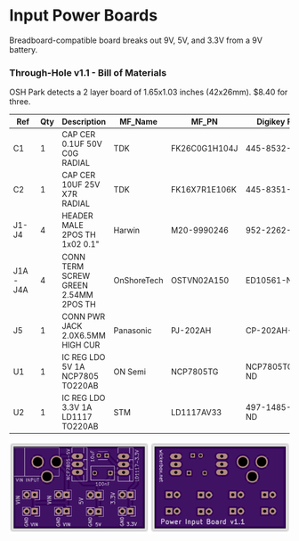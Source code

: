 # Input Power Boards

Breadboard-compatible board breaks out 9V, 5V, and 3.3V from a 9V battery.

### Through-Hole v1.1 - Bill of Materials

OSH Park detects a 2 layer board of 1.65x1.03 inches (42x26mm). $8.40 for three. 

|Ref|Qty|Description|MF_Name|MF_PN|Digikey PN|
|---|---|-----------|-------|-----|----------|
|C1|1|CAP CER 0.1UF 50V C0G RADIAL|TDK|FK26C0G1H104J|445-8532-ND|
|C2|1|CAP CER 10UF 25V X7R RADIAL|TDK|FK16X7R1E106K|445-8351-ND|
|J1-J4|4|HEADER MALE 2POS TH 1x02 0.1"|Harwin|M20-9990246|952-2262-ND|
|J1A-J4A|4|CONN TERM SCREW GREEN 2.54MM 2POS TH|OnShoreTech|OSTVN02A150|ED10561-ND|
|J5|1|CONN PWR JACK 2.0X6.5MM HIGH CUR|Panasonic|PJ-202AH|CP-202AH-ND|
|U1|1|IC REG LDO 5V 1A NCP7805 TO220AB|ON Semi|NCP7805TG|NCP7805TGOS-ND|
|U2|1|IC REG LDO 3.3V 1A LD1117 TO220AB|STM|LD1117AV33|497-1485-5-ND|

<img src="oshpreview.png">

